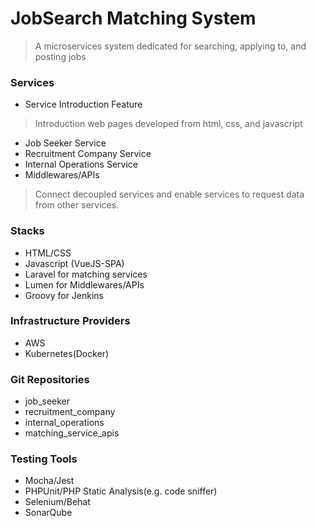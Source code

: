 
# JobSearch Matching System

> A microservices system dedicated for searching, applying to, and posting jobs

### Services

* Service Introduction Feature
> Introduction web pages developed from html, css, and javascript

* Job Seeker Service
* Recruitment Company Service
* Internal Operations Service
* Middlewares/APIs
> Connect decoupled services and enable services to request data from other services.

### Stacks

* HTML/CSS
* Javascript (VueJS-SPA)
* Laravel for matching services
* Lumen for Middlewares/APIs
* Groovy for Jenkins

### Infrastructure Providers

* AWS
* Kubernetes(Docker)

### Git Repositories

* job_seeker
* recruitment_company
* internal_operations
* matching_service_apis

### Testing Tools

* Mocha/Jest
* PHPUnit/PHP Static Analysis(e.g. code sniffer)
* Selenium/Behat
* SonarQube